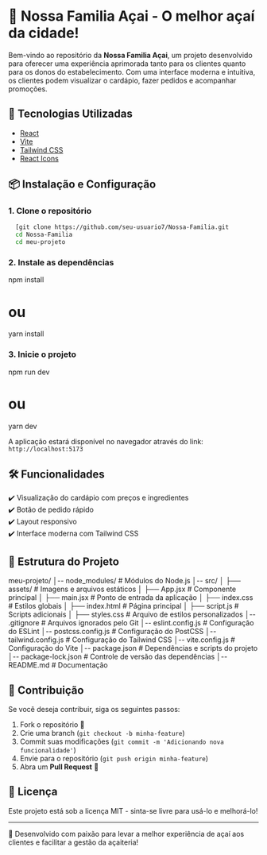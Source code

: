 # 🍇 Nossa Familia Açai - O melhor açaí da cidade!

Bem-vindo ao repositório da **Nossa Familia Açai**, um projeto desenvolvido para oferecer uma experiência aprimorada tanto para os clientes quanto para os donos do estabelecimento. Com uma interface moderna e intuitiva, os clientes podem visualizar o cardápio, fazer pedidos e acompanhar promoções.

## 🚀 Tecnologias Utilizadas

- [React](https://react.dev/)
- [Vite](https://vitejs.dev/)
- [Tailwind CSS](https://tailwindcss.com/)
- [React Icons](https://react-icons.github.io/react-icons/)

## 📦 Instalação e Configuração

### 1. Clone o repositório

```bash
  [git clone https://github.com/seu-usuario7/Nossa-Familia.git
  cd Nossa-Familia
  cd meu-projeto
```

### 2. Instale as dependências

  npm install
  # ou
  yarn install

### 3. Inicie o projeto

  npm run dev
  # ou
  yarn dev

A aplicação estará disponível no navegador através do link: `http://localhost:5173`

## 🛠 Funcionalidades

✔️ Visualização do cardápio com preços e ingredientes  
✔️ Botão de pedido rápido  
✔️ Layout responsivo  
✔️ Interface moderna com Tailwind CSS  

## 📂 Estrutura do Projeto

meu-projeto/
│-- node_modules/       # Módulos do Node.js
│-- src/
│   ├── assets/         # Imagens e arquivos estáticos
│   ├── App.jsx         # Componente principal
│   ├── main.jsx        # Ponto de entrada da aplicação
│   ├── index.css       # Estilos globais
│   ├── index.html      # Página principal
│   ├── script.js       # Scripts adicionais
│   ├── styles.css      # Arquivo de estilos personalizados
│-- .gitignore          # Arquivos ignorados pelo Git
│-- eslint.config.js    # Configuração do ESLint
│-- postcss.config.js   # Configuração do PostCSS
│-- tailwind.config.js  # Configuração do Tailwind CSS
│-- vite.config.js      # Configuração do Vite
│-- package.json        # Dependências e scripts do projeto
│-- package-lock.json   # Controle de versão das dependências
│-- README.md           # Documentação

## 📌 Contribuição

Se você deseja contribuir, siga os seguintes passos:

1. Fork o repositório 🍴
2. Crie uma branch (`git checkout -b minha-feature`)
3. Commit suas modificações (`git commit -m 'Adicionando nova funcionalidade'`)
4. Envie para o repositório (`git push origin minha-feature`)
5. Abra um **Pull Request** 🚀

## 📄 Licença

Este projeto está sob a licença MIT - sinta-se livre para usá-lo e melhorá-lo!

---

💜 Desenvolvido com paixão para levar a melhor experiência de açaí aos clientes e facilitar a gestão da açaiteria!

